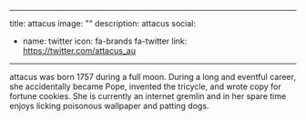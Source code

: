 
---
title: attacus
image: ""
description: attacus
social:

  - name: twitter
    icon: fa-brands fa-twitter
    link: https://twitter.com/attacus_au

---

attacus was born 1757 during a full moon. During a long and eventful career, she accidentally became Pope, invented the tricycle, and wrote copy for fortune cookies. She is currently an internet gremlin and in her spare time enjoys licking poisonous wallpaper and patting dogs.